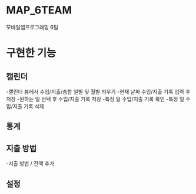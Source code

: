 # MAP_6TEAM
모바일앱프로그래밍 6팀

# 구현한 기능
## 캘린더
-캘린더 뷰에서 수입/지출/총합 일별 및 월별 띄우기
-현재 날짜 수입/지출 기록 입력 후 저장
-원하는 일 선택 후 수입/지출 기록 저장
-특정 일 수입/지출 기록 확인
-특정 일 수입/지출 기록 삭제

## 통계

## 지출 방법
-지출 방법 / 잔액 추가

## 설정

